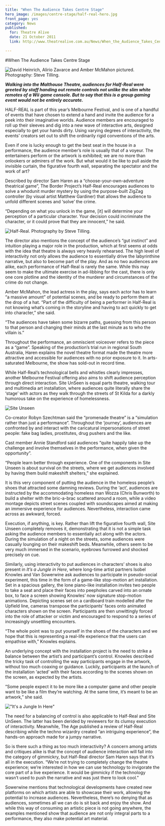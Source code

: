 ```yaml
---
title: "When The Audience Takes Centre Stage"
hero_image: /images/centre-stage/half-real-hero.jpg
front_page: yes
category: News
published:
  for: Theatre Alive
  date: 21 October 2011
  link: http://www.theatrealive.com.au/News/When_the_Audience_Takes_Centre_Stage
 
---
```

#When The Audience Takes Centre Stage

![David Heinrich, Alirio Zavarce and Amber McMahon pictured. Photography: Steve Tilling.](/images/centre-stage/half-real.jpg)

***Walking into the Malthouse Theatre, audiences for Half-Real were greeted by staff handing out remote controls not unlike the slim white remotes of a Wii game console. But to say that this is a group gaming event would not be entirely accurate.***

HALF-REAL is part of this year’s Melbourne Festival, and is one of a handful of events that have chosen to extend a hand and invite the audience for a peek into their imaginative worlds. Audience members are encouraged to roll up their sleeves and dig into a new wave of interactive arts, designed especially to get your hands dirty. Using varying degrees of interactivity, the events’ creators set out to shift the ordinarily rigid conventions of the arts.

Even if one is lucky enough to get the best seat in the house in a performance, the audience member’s role is usually that of a voyeur. The entertainers perform or the artwork is exhibited; we are no more than onlookers or admirers of the work. But what would it be like to pull aside the invisible curtain, the figurative fourth wall, separating the spectator and the work of art?

Described by director Sam Haren as a “choose-your-own-adventure theatrical game”, The Border Project’s Half-Real encourages audiences to solve a whodunit murder mystery by using the purpose-built ZigZag controller (by visual artist Matthew Gardiner) that allows the audience to unfold different scenes and ‘solve’ the crime.

“Depending on what you unlock in the game, [it] will determine your perception of a particular character. Your decision could incriminate the character, or it could prove that they are innocent,” he said.

![Half-Real. Photography by Steve Tilling.](/images/centre-stage/half-real2.jpg)

The director also mentions the concept of the audience’s “gut instinct” and intuition playing a major role in the production, which at first seems at odds with the idea that theatre is always very heavily rehearsed. The high level of interactivity not only allows the audience to essentially drive the labyrinthine narrative, but also to become part of the play. And as no two audiences are alike, each performance of Half-Real is rarely the same. While this may seem to make the ultimate exercise in ad-libbing for the cast, there is only one core plotline and the identity of the murderer and circumstances of the crime do not change.

Amber McMahon, the lead actress in the play, says each actor has to learn “a massive amount” of potential scenes, and be ready to perform them at the drop of a hat.
“Part of the difficulty of being a performer in Half-Real is not knowing what’s coming in the storyline and having to act quickly to get into character,” she said.

“The audiences have taken some bizarre paths, guessing from this person to that person and changing their minds at the last minute as to who the villain is.”

Throughout the performance, an omniscient voiceover refers to the piece as a “game”. Speaking of the production’s trial run in regional South Australia, Haren explains the novel theatre format made the theatre more attractive and accessible for audiences with no prior exposure to it. In arts-saturated Melbourne, the show has sold-out in record time.

While Half-Real’s technological bells and whistles clearly impresses, another Melbourne Festival offering also aims to shift audience perception through direct interaction. Site UnSeen is equal parts theatre, walking tour and multimedia art installation, where audiences quite literally share the ‘stage’ with actors as they walk through the streets of St Kilda for a darkly humorous take on the experience of homelessness.

![Site Unseen](/images/centre-stage/site-unseen.jpg)

Co-creator Robyn Szechtman said the “promenade theatre” is a “simulation rather than just a performance”. Throughout the ‘journey’, audiences are confronted by and interact with the caricatural impersonations of street people: fake bag ladies, prostitutes, drug pushers and the like.

Cast member Annie Standford said audiences “quite happily take up the challenge and involve themselves in the performance, when given the opportunity”.

“People learn better through experience. One of the components in Site Unseen is about survival on the streets, where we get audiences involved by having them build makeshift shelters,” she explained.

It is this very component of putting the audience in the homeless people’s shoes that attracted some damning reviews. During the ‘act’, audiences are instructed by the accommodating homeless man Wozza (Chris Bunworth) to build a shelter with the bric-a-brac scattered around a room, while a video montage depicts street scenes coupled with soundscapes aimed at making an immersive experience for audiences. Nevertheless, interaction came across as awkward, forced.

Execution, if anything, is key. Rather than lift the figurative fourth wall, Site Unseen completely removes it, demonstrating that it is not a simple task asking the audience members to essentially act along with the actors. During the simulation of a night on the streets, some audiences were casually lounging on their makeshift beds. Meanwhile, others seem to be very much immersed in the scenario, eyebrows furrowed and shocked precisely on cue.


Similarly, using interactivity to put audiences in characters’ shoes is also present in *It’s a Jungle in Here*, where long-time artist partners Isobel Knowles and Van Sowerwine ask audiences to participate in pseudo-social experiment, this time in the form of a game-like stop-motion art installation. Set in a spacious gallery, the lone piano-like installation invites two people to take a seat and place their faces into peepholes carved into an ornate box, to face a screen showing Knowles’ now signature stop-motion animations. Depicting scenes set on a cardboard train modelled after the Upfield line, cameras transpose the participants’ faces onto animated characters shown on the screen. Participants are then unwittingly forced into the role of attacker or victim and encouraged to respond to a series of increasingly unsettling encounters.

“The whole point was to put yourself in the shoes of the characters and we hope that this is representing a real-life experience that the users can empathise with,” Knowles explains.

An underlying concept with the installation project is the need to strike a balance between the artist’s and participant’s control. Knowles described the tricky task of controlling the way participants engage in the artwork, without too much coaxing or guidance. Luckily, participants at the launch of the installation ‘acted’ with their faces according to the scenes shown on the screen, as expected by the artists.

“Some people expect it to be more like a computer game and other people want to be like a film they’re watching. At the same time, it’s meant to be an artwork,” she said.

!["It's a Jungle In Here"](/images/centre-stage/jungle.jpg)

The need for a balancing of control is also applicable to Half-Real and Site UnSeen. The latter has been derided by reviewers for its clumsy execution of interactivity. Meanwhile, The Age published a review of Half-Real describing while the techno wizardry created “an intriguing experience”, the hands-on approach made for a jumpy narrative.

So is there such a thing as too much interactivity? A concern among artists and critiques alike is that the concept of audience interaction will fall into the category of gimmickry, but Half-Real director Sam Haren says that it’s all in the execution. “We’re not trying to completely change the theatre experience; we’re interested in how we can use technology to invigorate the core part of a live experience. It would be gimmicky if the technology wasn’t used to push the narrative and was just there to look cool.”

Sowerwine mentions that technological developments have created new platforms on which artists are able to showcase their work, allowing the potential to increase audiences. Nevertheless, there’s no denying that as audiences, sometimes all we can do is sit back and enjoy the show. And while this way of consuming an artistic piece is not going anywhere, the examples mentioned show that audience are not only integral parts to a performance, they also make potential art material.


